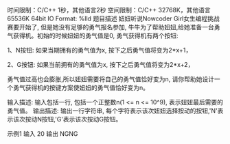 时间限制：C/C++ 1秒，其他语言2秒
空间限制：C/C++ 32768K，其他语言65536K
64bit IO Format: %lld
题目描述 
妞妞听说Nowcoder Girl女生编程挑战赛要开始了, 但是她没有足够的勇气报名参加, 牛牛为了帮助妞妞,给她准备一台勇气获得机。初始的时候妞妞的勇气值是0, 勇气获得机有两个按钮:

1、N按钮: 如果当期拥有的勇气值为x, 按下之后勇气值将变为2*x+1，

2、G按钮: 如果当前拥有的勇气值为x, 按下之后勇气值将变为2*x+2，

勇气值过高也会膨胀,所以妞妞需要将自己的勇气值恰好变为n, 请你帮助她设计一个勇气获得机的按键方案使妞妞的勇气值恰好变为n。

输入描述:
输入包括一行, 包括一个正整数n(1 <= n <= 10^9), 表示妞妞最后需要的勇气值。
输出描述:
输出一行字符串, 每个字符表示该次妞妞选择按动的按钮,'N'表示该次按动N按钮,'G'表示该次按动G按钮。

示例1
输入
20
输出
NGNG
